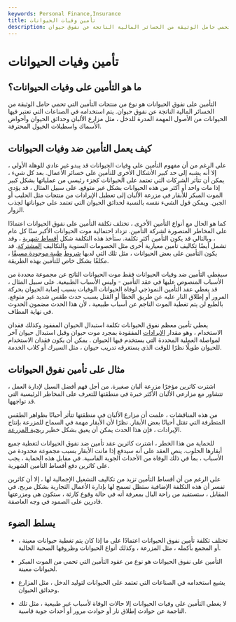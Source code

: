 ```yaml
---
keywords: Personal Finance,Insurance
title: تأمين وفيات الحيوانات
description: التأمين على نفوق الحيوانات هو نوع من منتجات التأمين التي تحمي حامل الوثيقة من الخسائر المالية الناتجة عن نفوق حيوان.
---
```


# تأمين وفيات الحيوانات
## ما هو التأمين على وفيات الحيوانات؟

التأمين على نفوق الحيوانات هو نوع من منتجات التأمين التي تحمي حامل الوثيقة من الخسائر المالية الناتجة عن نفوق حيوان. يتم استخدامه في الصناعات التي تعتبر فيها الحيوانات من الأصول المهمة المدرة للدخل ، مثل مزارع الألبان وحدائق الحيوان وأحواض الأسماك واسطبلات الخيول المحترفة.

## كيف يعمل التأمين ضد وفيات الحيوانات

على الرغم من أن مفهوم التأمين على وفيات الحيوانات قد يبدو غير عادي للوهلة الأولى ، إلا أنه يشبه إلى حد كبير الأشكال الأخرى للتأمين على خسائر الأعمال. بعد كل شيء ، يمكن أن تتأثر الشركات التي تعتمد على الحيوانات كجزء رئيسي من عملياتها بشكل كبير إذا مات واحد أو أكثر من هذه الحيوانات بشكل غير متوقع. على سبيل المثال ، قد يؤدي الموت المبكر للأبقار في مزرعة الألبان إلى تعطيل الإيرادات من منتجات مثل الحليب أو الجبن. ويمكن قول الشيء نفسه بالنسبة لحدائق الحيوان التي تعتمد على حيواناتها لجذب الزوار.

كما هو الحال مع أنواع التأمين الأخرى ، تختلف تكلفة التأمين على نفوق الحيوانات اعتمادًا على المخاطر المتصورة لشركة التأمين. تزداد احتمالية موت الحيوانات الأكبر سنًا كل عام ، وبالتالي قد يكون التأمين أكثر تكلفة. ستأخذ هذه التكلفة شكل [أقساط شهرية](/insurance-premium) ، وقد تشمل أيضًا تكاليف تأمين معيارية أخرى مثل الخصومات السنوية والتكاليف [المشتركة](/copay). قد يكون التأمين على بعض الحيوانات ، مثل تلك التي لديها [شروط](/preexisting_condition) [طبية موجودة مسبقًا](/preexisting_condition) ، مكلفًا بشكل خاص للتأمين بهذه الطريقة.

سيغطي التأمين ضد وفيات الحيوانات فقط موت الحيوانات الناتج عن مجموعة محددة من الأسباب المنصوص عليها في عقد التأمين - وليس الأسباب الطبيعية. على سبيل المثال ، قد يغطي عقد التأمين النموذجي لوفاة الحيوانات الوفيات بسبب إصابة الحيوان بحركة المرور أو إطلاق النار عليه عن طريق الخطأ أو القتل بسبب حدث طقس شديد غير متوقع. بالطبع لن يتم تغطية الموت الناجم عن أسباب طبيعية ، لأن هذا الحدث مضمون الحدوث في نهاية المطاف.

يغطي تأمين معظم نفوق الحيوانات تكلفة استبدال الحيوان المفقود وكذلك فقدان الاستخدام ، وهو مقدار [الإيرادات](/revenue) المفقودة بمجرد موت حيوان وقبل استبدال حيوان آخر لمواصلة العملية المحددة التي يستخدم فيها الحيوان . يمكن أن يكون فقدان الاستخدام للحيوان طويلًا نظرًا للوقت الذي يستغرقه تدريب حيوان ، مثل السيرك أو كلاب الخدمة.

## مثال على تأمين نفوق الحيوانات

اشترت كاثرين مؤخرًا مزرعة ألبان صغيرة. من أجل فهم أفضل السبل لإدارة العمل ، تتشاور مع مزارعي الألبان الأكثر خبرة في منطقتها للتعرف على المخاطر الرئيسية التي قد تواجهها.

من هذه المناقشات ، علمت أن مزارع الألبان في منطقتها تتأثر أحيانًا بظواهر الطقس المتطرفة التي تقتل أحيانًا بعض الأبقار. نظرًا لأن الأبقار مهمة في السماح للمزرعة بإنتاج الإيرادات ، فإن هذا الحدث يمكن أن يعيق بشكل خطير [ربحية المزرعة](/profitabilityratios).

للحماية من هذا الخطر ، اشترت كاثرين عقد تأمين ضد نفوق الحيوانات لتغطية جميع أبقارها الحلوب. ينص العقد على أنه سيدفع إذا ماتت الأبقار بسبب مجموعة محدودة من الأسباب ، بما في ذلك الوفاة من الأحداث الجوية القاسية. في مقابل هذه الحماية ، يجب على كاثرين دفع أقساط التأمين الشهرية.

على الرغم من أن أقساط التأمين تزيد من تكاليف التشغيل الإجمالية لها ، إلا أن كاثرين تفسر أن هذه التكلفة الإضافية ستظل تسمح لها بإدارة الأعمال التجارية بشكل مربح. في المقابل ، ستستفيد من راحة البال بمعرفة أنه في حالة وقوع كارثة ، ستكون هي ومزرعتها قادرين على الصمود في وجه العاصفة.

## يسلط الضوء

- تختلف تكلفة تأمين نفوق الحيوانات اعتمادًا على ما إذا كان يتم تغطية حيوانات معينة ، أو المجمع بأكمله ، مثل المزرعة ، وكذلك أنواع الحيوانات وظروفها الصحية الحالية.

- التأمين على نفوق الحيوانات هو نوع من عقود التأمين التي تحمي من الموت المبكر لحيوانات معينة.

- يشيع استخدامه في الصناعات التي تعتمد على الحيوانات لتوليد الدخل ، مثل المزارع وحدائق الحيوان.

- لا يغطي التأمين على وفيات الحيوانات إلا حالات الوفاة لأسباب غير طبيعية ، مثل تلك الناجمة عن حوادث إطلاق نار أو حوادث مرور أو أحداث جوية قاسية.

